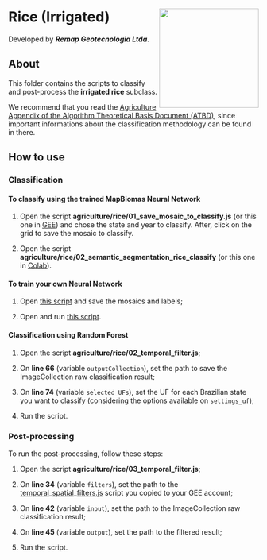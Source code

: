 <div>
    <img src='../../assets/new_logo.png' height='auto' width='200' align='right'>
    <h1>Rice (Irrigated)</h1>
</div>

Developed by ***Remap Geotecnologia Ltda***.

## About

This folder contains the scripts to classify and post-process the **irrigated rice** subclass.

We recommend that you read the [Agriculture Appendix of the Algorithm Theoretical Basis Document (ATBD)](https://mapbiomas.org/download-dos-atbds), since important informations about the classification methodology can be found in there.

## How to use

### Classification

#### To classify using the trained MapBiomas Neural Network 

1. Open the script **agriculture/rice/01_save_mosaic_to_classify.js** (or this one in [GEE](https://code.earthengine.google.com/797aa36ede2caf55a72f0bdc42dc4f35)) and chose the state and year to classify. After, click on the grid to save the mosaic to classify. 

2. Open the script **agriculture/rice/02_semantic_segmentation_rice_classify** (or this one in [Colab](https://colab.research.google.com/drive/1HFGCsVNk7-ADuXuv_tUrYRll58f5qPX4?usp=sharing)). 

#### To train your own Neural Network

1. Open [this script](https://colab.research.google.com/drive/1C-ut9LLjuYH0hVXgvJK0kdD_i69AIpkJ?usp=sharing) and save the mosaics and labels;

2. Open and run [this script](https://colab.research.google.com/drive/194eOqVKdq8gtAoVA2iFdtBEn5QRMWRVx?usp=sharing).

#### Classification using Random Forest

1. Open the script **agriculture/rice/02_temporal_filter.js**;

2. On **line 66** (variable `outputCollection`), set the path to save the ImageCollection raw classification result;

3. On **line 74** (variable `selected_UFs`), set the UF for each Brazilian state you want to classify (considering the options available on `settings_uf`);

4. Run the script.

### Post-processing

To run the post-processing, follow these steps:

1. Open the script **agriculture/rice/03_temporal_filter.js**;

2. On **line 34** (variable `filters`), set the path to the [temporal_spatial_filters.js](../utils/temporal_spatial_filters.js) script you copied to your GEE account;

3. On **line 42** (variable `input`), set the path to the ImageCollection raw classification result;

4. On **line 45** (variable `output`), set the path to the filtered result;

5. Run the script.
